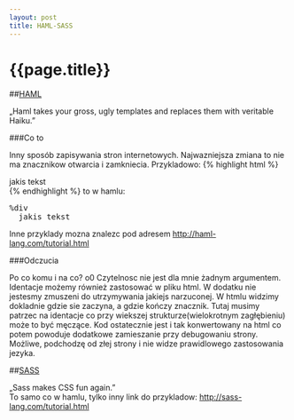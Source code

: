 ```yaml
---
layout: post
title: HAML-SASS
---
```


# {{page.title}}

##<a href="http://haml-lang.com/">HAML</a>
<p>
    „Haml takes your gross, ugly templates and replaces them with veritable Haiku.”
</p>

###Co to
<p>
    Inny sposób zapisywania stron internetowych. Najwazniejsza zmiana to nie ma znacznikow otwarcia i zamkniecia. Przykladowo:
    {% highlight html %}
	<div>
	    jakis tekst
	</div>
    {% endhighlight %}
    to w hamlu:
<pre>%div
  jakis tekst</pre>
Inne przyklady mozna znalezc pod adresem <a href="http://haml-lang.com/tutorial.html">http://haml-lang.com/tutorial.html</a>
</p>
###Odczucia
<p>
    Po co komu i na co? o0 Czytelnosc nie jest dla mnie żadnym argumentem. Identacje możemy również zastosować w pliku html. 
    W dodatku nie jestesmy zmuszeni do utrzymywania jakiejs narzuconej. W htmlu widzimy dokladnie gdzie sie zaczyna, a gdzie kończy znacznik.
    Tutaj musimy patrzec na identacje co przy wiekszej strukturze(wielokrotnym zagłębieniu) może to być męczące.
    Kod ostatecznie jest i tak konwertowany na html co potem powoduje dodatkowe zamieszanie przy debugowaniu strony.
    Możliwe, podchodzę od złej strony i nie widze prawidlowego zastosowania jezyka.
</p>

##<a href="http://sass-lang.com/">SASS</a>
<p>
    „Sass makes CSS fun again.”<br/>
    To samo co w hamlu, tylko inny link do przykladow: <a href="http://sass-lang.com/tutorial.html">http://sass-lang.com/tutorial.html</a>
</p>
